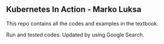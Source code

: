 ## Kubernetes In Action - Marko Luksa

This repo contains all the codes and examples in the textbook.

Run and tested codes. Updated by using Google Search.